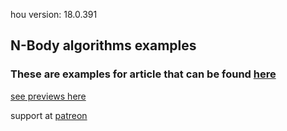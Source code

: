 hou version: 18.0.391

## N-Body algorithms examples
### These are examples for article that can be found [here](https://www.youtube.com/watch?v=dQw4w9WgXcQ)

[see previews here](https://imgur.com/a/j4gKJ1A#Ndxi37v)

support at [patreon](https://www.patreon.com/xapkohheh)
